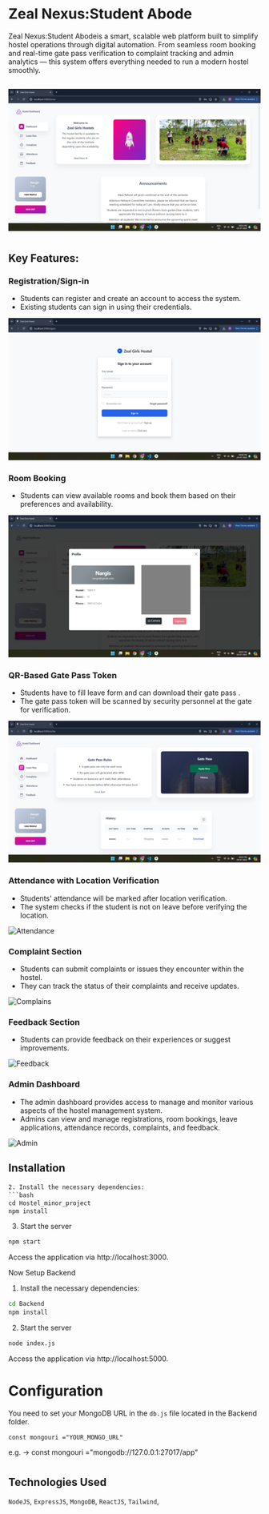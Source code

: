 # Zeal Nexus:Student Abode

Zeal Nexus:Student Abodeis a smart, scalable web platform built to simplify hostel operations through digital automation. From seamless room booking and real-time gate pass verification to complaint tracking and admin analytics — this system offers everything needed to run a modern hostel smoothly.

## 

![Dashboard](./src/GithubImages/Homepage.png)

#

## Key Features:

### Registration/Sign-in
- Students can register and create an account to access the system.
- Existing students can sign in using their credentials.

![Signinup](./src/GithubImages/signinPage.png)

### Room Booking
- Students can view available rooms and book them based on their preferences and availability.

![Room_book](./src/GithubImages/profile.png)


### QR-Based Gate Pass Token
- Students have to fill leave form and can download their gate pass .
- The gate pass token will be scanned by security personnel at the gate for verification.

![Gate_Pass](./src/GithubImages/gatepass.png)


### Attendance with Location Verification
- Students' attendance will be marked after location verification.
- The system checks if the student is not on leave before verifying the location.


![Attendance](./src/GithubImages/git5.png)


### Complaint Section
- Students can submit complaints or issues they encounter within the hostel.
- They can track the status of their complaints and receive updates.

![Complains](./src/GithubImages/git6.png)

### Feedback Section
- Students can provide feedback on their experiences or suggest improvements.

![Feedback](./src/GithubImages/git7.png)

### Admin Dashboard
- The admin dashboard provides access to manage and monitor various aspects of the hostel management system.
- Admins can view and manage registrations, room bookings, leave applications, attendance records, complaints, and feedback.

![Admin](./src/GithubImages/git8.png)

## Installation

```
2. Install the necessary dependencies:
```bash
cd Hostel_minor_project
npm install
```
3. Start the server
```bash
npm start
```
Access the application via http://localhost:3000.

Now Setup Backend

1. Install the necessary dependencies:
```bash
cd Backend
npm install
```
2. Start the server
```bash
node index.js
```
Access the application via http://localhost:5000.



# Configuration
You need to set your MongoDB URL in the `db.js` file located in the Backend folder.

```
const mongouri ="YOUR_MONGO_URL"
```
e.g. -> const mongouri ="mongodb://127.0.0.1:27017/app"
#

## Technologies Used
`NodeJS`,
`ExpressJS`,
`MongoDB`,
`ReactJS`,
`Tailwind`,
